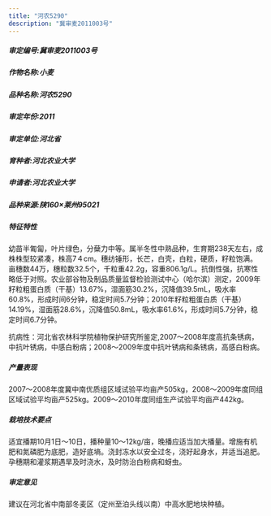 ```yaml
---
title: "河农5290"
description: "冀审麦2011003号"
---
```

##### 审定编号:冀审麦2011003号

##### 作物名称:小麦

##### 品种名称:河农5290

##### 审定年份:2011

##### 审定单位:河北省

##### 育种者:河北农业大学

##### 申请者:河北农业大学

##### 品种来源:陕160×莱州95021

##### 特征特性
幼苗半匍匐，叶片绿色，分蘖力中等。属半冬性中熟品种，生育期238天左右，成株株型较紧凑，株高7４cm。穗纺锤形，长芒，白壳，白粒，硬质，籽粒饱满。亩穗数44万，穗粒数32.5个，千粒重42.2g，容重806.1g/L。抗倒性强，抗寒性略低于对照。农业部谷物及制品质量监督检验测试中心（哈尔滨）测定，2009年籽粒粗蛋白质（干基）13.67%，湿面筋30.2%，沉降值39.5mL，吸水率60.8%，形成时间6分钟，稳定时间5.7分钟；2010年籽粒粗蛋白质（干基）14.19%，湿面筋28.6%，沉降值50.8mL，吸水率61.6%，形成时间5.7分钟，稳定时间6.7分钟。
抗病性：河北省农林科学院植物保护研究所鉴定,2007～2008年度高抗条锈病，中抗叶锈病，中感白粉病；2008～2009年度中抗叶锈病和条锈病，高感白粉病。

##### 产量表现
2007～2008年度冀中南优质组区域试验平均亩产505kg，2008～2009年度同组区域试验平均亩产525kg。2009～2010年度同组生产试验平均亩产442kg。

##### 栽培技术要点
适宜播期10月1日～10日，播种量10～12kg/亩，晚播应适当加大播量。增施有机肥和氮磷肥为底肥，造好底墒。浇封冻水以安全过冬，浇好起身水，并适当追肥。孕穗期和灌浆期遇旱及时浇水，及时防治白粉病和蚜虫。

##### 审定意见
建议在河北省中南部冬麦区（定州至泊头线以南）中高水肥地块种植。
